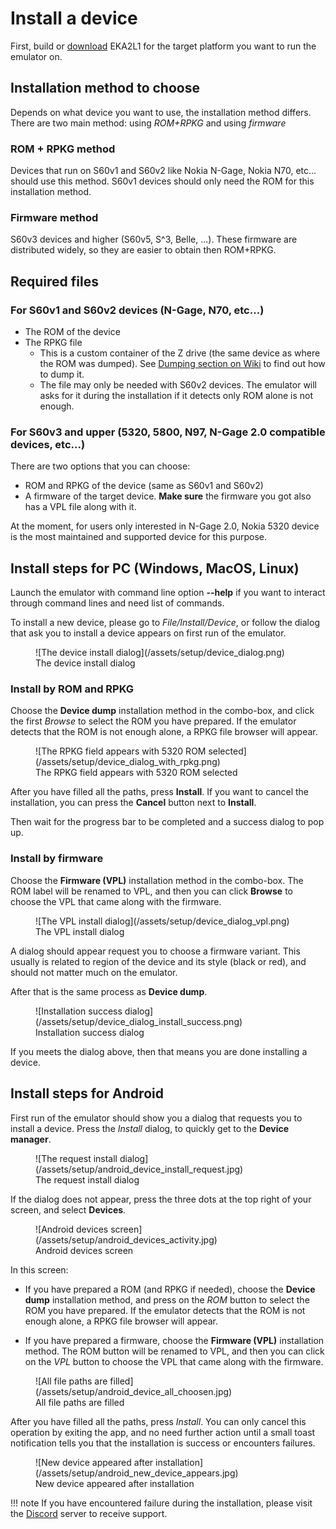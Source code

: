 # Install a device

First, build or [download](https://12z1.com/download/) EKA2L1 for the target platform you want to run the emulator on.

## Installation method to choose

Depends on what device you want to use, the installation method differs. There are two main method: using *ROM+RPKG* and using *firmware*

### ROM + RPKG method

Devices that run on S60v1 and S60v2 like Nokia N-Gage, Nokia N70, etc... should use this method. S60v1 devices should only need the ROM for this installation method.

### Firmware method

S60v3 devices and higher (S60v5, S^3, Belle, ...). These firmware are distributed widely, so they are easier to obtain then ROM+RPKG.

## Required files

### For S60v1 and S60v2 devices (N-Gage, N70, etc...)
- The ROM of the device
- The RPKG file
	- This is a custom container of the Z drive (the same device as where the ROM was dumped). See [Dumping section on Wiki](https://github.com/EKA2L1/EKA2L1/wiki/Dumping-the-ROM-and-ROFS) to find out how to dump it.
	- The file may only be needed with S60v2 devices. The emulator will asks for it during the installation if it detects only ROM alone is not enough.
	
### For S60v3 and upper (5320, 5800, N97, N-Gage 2.0 compatible devices, etc...)

There are two options that you can choose:

- ROM and RPKG of the device (same as S60v1 and S60v2)
- A firmware of the target device. **Make sure** the firmware you got also has a VPL file along with it.

At the moment, for users only interested in N-Gage 2.0, Nokia 5320 device is the most maintained and supported device for this purpose.


## Install steps for PC (Windows, MacOS, Linux)

Launch the emulator with command line option **--help** if you want to interact through command lines and need list of commands.


To install a new device, please go to *File/Install/Device*, or follow the dialog that ask you to install a device appears on first run of the emulator.


<figure markdown>
  ![The device install dialog](/assets/setup/device_dialog.png)
  <figcaption>The device install dialog</figcaption>
</figure>

### Install by ROM and RPKG

Choose the **Device dump** installation method in the combo-box, and click the first *Browse* to select the ROM you have prepared. If the emulator detects that the ROM is not enough alone, a RPKG file browser will appear.

<figure markdown>
  ![The RPKG field appears with 5320 ROM selected](/assets/setup/device_dialog_with_rpkg.png)
  <figcaption>The RPKG field appears with 5320 ROM selected</figcaption>
</figure>

After you have filled all the paths, press **Install**. If you want to cancel the installation, you can press the **Cancel** button next to **Install**.

Then wait for the progress bar to be completed and a success dialog to pop up.

### Install by firmware

Choose the **Firmware (VPL)** installation method in the combo-box. The ROM label will be renamed to VPL, and then you can click **Browse** to choose the VPL that came along with the firmware.

<figure markdown>
  ![The VPL install dialog](/assets/setup/device_dialog_vpl.png)
  <figcaption>The VPL install dialog</figcaption>
</figure>

A dialog should appear request you to choose a firmware variant. This usually is related to region of the device and its style (black or red), and should not matter much on the emulator.

After that is the same process as **Device dump**.

<figure markdown>
  ![Installation success dialog](/assets/setup/device_dialog_install_success.png)
  <figcaption>Installation success dialog</figcaption>
</figure>

If you meets the dialog above, then that means you are done installing a device.

## Install steps for Android

First run of the emulator should show you a dialog that requests you to install a device. Press the *Install* dialog, to quickly get to the **Device manager**.

<figure markdown>
  ![The request install dialog](/assets/setup/android_device_install_request.jpg)
  <figcaption>The request install dialog</figcaption>
</figure>

If the dialog does not appear, press the three dots at the top right of your screen, and select **Devices**.

<figure markdown>
  ![Android devices screen](/assets/setup/android_devices_activity.jpg)
  <figcaption>Android devices screen</figcaption>
</figure>

In this screen:

  - If you have prepared a ROM (and RPKG if needed), choose the **Device dump** installation method, and press on the *ROM* button to select the ROM you have prepared. If the emulator detects that the ROM is not enough alone, a RPKG file browser will appear.

  - If you have prepared a firmware, choose the **Firmware (VPL)** installation method. The ROM button will be renamed to VPL, and then you can click on the *VPL* button to choose the VPL that came along with the firmware.

<figure markdown>
  ![All file paths are filled](/assets/setup/android_device_all_choosen.jpg)
  <figcaption>All file paths are filled</figcaption>
</figure>


After you have filled all the paths, press *Install*. You can only cancel this operation by exiting the app, and no need further action until a small toast notification tells you that the installation is success or encounters failures.

<figure markdown>
  ![New device appeared after installation](/assets/setup/android_new_device_appears.jpg)
  <figcaption>New device appeared after installation</figcaption>
</figure>


!!! note
	If you have encountered failure during the installation, please visit the [Discord](https://discord.gg/5Bm5SJ9) server to receive support.
